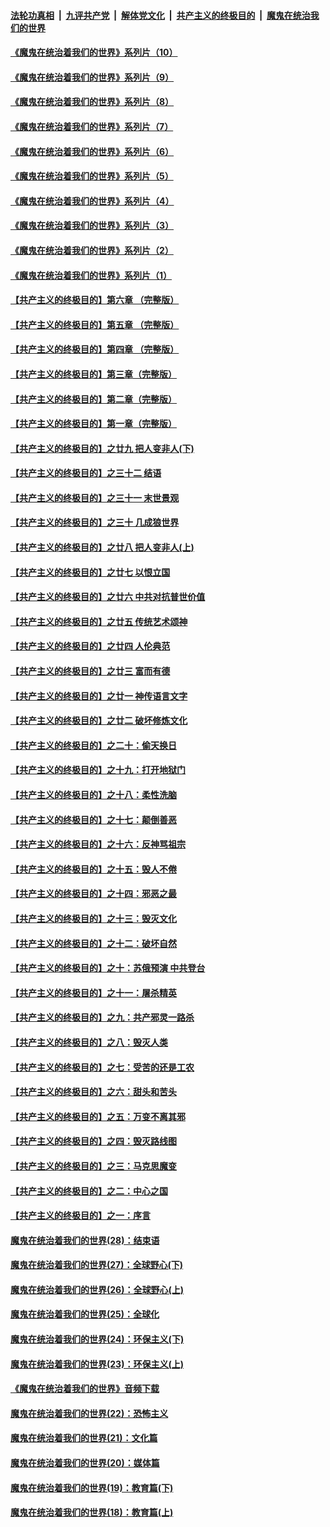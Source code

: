 ####  [法轮功真相](../../../../basic/blob/master/README.md?t=08140932) &nbsp;|&nbsp; [九评共产党](../../../../9ping.md/blob/master/README.md?t=08140932) &nbsp;|&nbsp; [解体党文化](../../../../jtdwh.md/blob/master/README.md?t=08140932)  &nbsp;|&nbsp; [共产主义的终极目的](../../../../gczydzjmd.md/blob/master/README.md?t=08140932) &nbsp;|&nbsp; [魔鬼在统治我们的世界](../../../../mgztzwmdsj.md/blob/master/README.md?t=08140932) 

#### [《魔鬼在统治着我们的世界》系列片（10）](../pages/nsc422/n12292670.md?t=08140932) 

#### [《魔鬼在统治着我们的世界》系列片（9）](../pages/nsc422/n12290859.md?t=08140932) 

#### [《魔鬼在统治着我们的世界》系列片（8）](../pages/nsc422/n12287445.md?t=08140932) 

#### [《魔鬼在统治着我们的世界》系列片（7）](../pages/nsc422/n12283425.md?t=08140932) 

#### [《魔鬼在统治着我们的世界》系列片（6）](../pages/nsc422/n12282314.md?t=08140932) 

#### [《魔鬼在统治着我们的世界》系列片（5）](../pages/nsc422/n12281419.md?t=08140932) 

#### [《魔鬼在统治着我们的世界》系列片（4）](../pages/nsc422/n12274024.md?t=08140932) 

#### [《魔鬼在统治着我们的世界》系列片（3）](../pages/nsc422/n12271322.md?t=08140932) 

#### [《魔鬼在统治着我们的世界》系列片（2）](../pages/nsc422/n12269049.md?t=08140932) 

#### [《魔鬼在统治着我们的世界》系列片（1）](../pages/nsc422/n12267575.md?t=08140932) 

#### [【共产主义的终极目的】第六章 （完整版）](../pages/nsc422/n11428913.md?t=08140932) 

#### [【共产主义的终极目的】第五章 （完整版）](../pages/nsc422/n11428912.md?t=08140932) 

#### [【共产主义的终极目的】第四章 （完整版）](../pages/nsc422/n11428907.md?t=08140932) 

#### [【共产主义的终极目的】第三章（完整版）](../pages/nsc422/n11428848.md?t=08140932) 

#### [【共产主义的终极目的】第二章（完整版）](../pages/nsc422/n11428831.md?t=08140932) 

#### [【共产主义的终极目的】第一章（完整版）](../pages/nsc422/n11417651.md?t=08140932) 

#### [【共产主义的终极目的】之廿九 把人变非人(下)](../pages/nsc422/n11344140.md?t=08140932) 

#### [【共产主义的终极目的】之三十二 结语](../pages/nsc422/n11360535.md?t=08140932) 

#### [【共产主义的终极目的】之三十一 末世景观](../pages/nsc422/n11351129.md?t=08140932) 

#### [【共产主义的终极目的】之三十 几成狼世界](../pages/nsc422/n11348280.md?t=08140932) 

#### [【共产主义的终极目的】之廿八 把人变非人(上)](../pages/nsc422/n11340492.md?t=08140932) 

#### [【共产主义的终极目的】之廿七 以恨立国](../pages/nsc422/n11336944.md?t=08140932) 

#### [【共产主义的终极目的】之廿六 中共对抗普世价值](../pages/nsc422/n11324785.md?t=08140932) 

#### [【共产主义的终极目的】之廿五 传统艺术颂神](../pages/nsc422/n11296396.md?t=08140932) 

#### [【共产主义的终极目的】之廿四 人伦典范](../pages/nsc422/n11296397.md?t=08140932) 

#### [【共产主义的终极目的】之廿三 富而有德](../pages/nsc422/n11283598.md?t=08140932) 

#### [【共产主义的终极目的】之廿一 神传语言文字](../pages/nsc422/n11263265.md?t=08140932) 

#### [【共产主义的终极目的】之廿二 破坏修炼文化](../pages/nsc422/n11245728.md?t=08140932) 

#### [【共产主义的终极目的】之二十：偷天换日](../pages/nsc422/n11238846.md?t=08140932) 

#### [【共产主义的终极目的】之十九：打开地狱门](../pages/nsc422/n11206376.md?t=08140932) 

#### [【共产主义的终极目的】之十八：柔性洗脑](../pages/nsc422/n11199994.md?t=08140932) 

#### [【共产主义的终极目的】之十七：颠倒善恶](../pages/nsc422/n11179782.md?t=08140932) 

#### [【共产主义的终极目的】之十六：反神骂祖宗](../pages/nsc422/n11166798.md?t=08140932) 

#### [【共产主义的终极目的】之十五：毁人不倦](../pages/nsc422/n11166792.md?t=08140932) 

#### [【共产主义的终极目的】之十四：邪恶之最](../pages/nsc422/n11150249.md?t=08140932) 

#### [【共产主义的终极目的】之十三：毁灭文化](../pages/nsc422/n11135227.md?t=08140932) 

#### [【共产主义的终极目的】之十二：破坏自然](../pages/nsc422/n11135214.md?t=08140932) 

#### [【共产主义的终极目的】之十：苏俄预演 中共登台](../pages/nsc422/n11118424.md?t=08140932) 

#### [【共产主义的终极目的】之十一：屠杀精英](../pages/nsc422/n11118442.md?t=08140932) 

#### [【共产主义的终极目的】之九：共产邪灵一路杀](../pages/nsc422/n11114139.md?t=08140932) 

#### [【共产主义的终极目的】之八：毁灭人类](../pages/nsc422/n11108503.md?t=08140932) 

#### [【共产主义的终极目的】之七：受苦的还是工农](../pages/nsc422/n11101809.md?t=08140932) 

#### [【共产主义的终极目的】之六：甜头和苦头](../pages/nsc422/n11096971.md?t=08140932) 

#### [【共产主义的终极目的】之五：万变不离其邪](../pages/nsc422/n11091285.md?t=08140932) 

#### [【共产主义的终极目的】之四：毁灭路线图](../pages/nsc422/n11086284.md?t=08140932) 

#### [【共产主义的终极目的】之三：马克思魔变](../pages/nsc422/n11061941.md?t=08140932) 

#### [【共产主义的终极目的】之二：中心之国](../pages/nsc422/n11047728.md?t=08140932) 

#### [【共产主义的终极目的】之一：序言](../pages/nsc422/n11086077.md?t=08140932) 

#### [魔鬼在统治着我们的世界(28)：结束语](../pages/nsc422/n10936246.md?t=08140932) 

#### [魔鬼在统治着我们的世界(27)：全球野心(下)](../pages/nsc422/n10928319.md?t=08140932) 

#### [魔鬼在统治着我们的世界(26)：全球野心(上)](../pages/nsc422/n10900318.md?t=08140932) 

#### [魔鬼在统治着我们的世界(25)：全球化](../pages/nsc422/n10788205.md?t=08140932) 

#### [魔鬼在统治着我们的世界(24)：环保主义(下)](../pages/nsc422/n10695307.md?t=08140932) 

#### [魔鬼在统治着我们的世界(23)：环保主义(上)](../pages/nsc422/n10688613.md?t=08140932) 

#### [《魔鬼在统治着我们的世界》音频下载](../pages/nsc422/n10635553.md?t=08140932) 

#### [魔鬼在统治着我们的世界(22)：恐怖主义](../pages/nsc422/n10614727.md?t=08140932) 

#### [魔鬼在统治着我们的世界(21)：文化篇](../pages/nsc422/n10597706.md?t=08140932) 

#### [魔鬼在统治着我们的世界(20)：媒体篇](../pages/nsc422/n10586579.md?t=08140932) 

#### [魔鬼在统治着我们的世界(19)：教育篇(下)](../pages/nsc422/n10564808.md?t=08140932) 

#### [魔鬼在统治着我们的世界(18)：教育篇(上)](../pages/nsc422/n10526970.md?t=08140932) 

